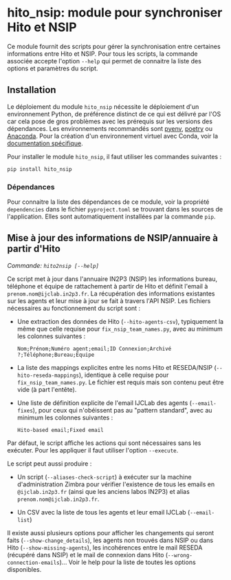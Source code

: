 # hito_nsip: module pour synchroniser Hito et NSIP

Ce module fournit des scripts pour gérer la synchronisation entre certaines informations entre Hito et NSIP.
Pour tous les scripts, la commande associée accepte l'option `--help` qui permet de connaitre la liste des
options et paramètres du script.


## Installation

Le déploiement du module `hito_nsip` nécessite le déploiement d'un environnement Python, de préférence distinct
de ce qui est délivré par l'OS car cela pose de gros problèmes avec les prérequis sur les versions
des dépendances. Les environnements recommandés sont [pyenv](https://github.com/pyenv/pyenv),
[poetry](https://python-poetry.org) ou [Anaconda](https://www.anaconda.com/products/individual).
Pour la création d'un environnement virtuel avec Conda, voir la
[documentation spécifique](https://docs.conda.io/projects/conda/en/latest/user-guide/tasks/manage-environments.html#creating-an-environment-with-commands).

Pour installer le module `hito_nsip`, il faut utiliser les commandes suivantes :

```bash
pip install hito_nsip
```

### Dépendances

Pour connaitre la liste des dépendances de ce module, voir la propriété `dependencies`
dans le fichier `pyproject.toml` se trouvant dans les sources de l'application.
Elles sont automatiquement installées par la commande `pip`.



## Mise à jour des informations de NSIP/annuaire à partir d'Hito

*Commande: `hito2nsip [--help]`*

Ce script met à jour dans l'annuaire IN2P3 (NSIP) les informations bureau, 
téléphone et équipe de rattachement à partir de Hito et définit
l'email à `prenom.nom@ijclab.in2p3.fr`. La récupération des informations existantes sur les agents
et leur mise à jour se fait à travers l'API NSIP. Les fichiers nécessaires au fonctionnement 
du script sont :

* Une extraction des données de Hito (`--hito-agents-csv`), typiquement la même que celle requise pour `fix_nsip_team_names.py`,
avec au minimum les colonnes suivantes :
  
  ```csv
  Nom;Prénom;Numéro agent;email;ID Connexion;Archivé ?;Téléphone;Bureau;Equipe
  ```
 
* La liste des mappings explicites entre les noms Hito et RESEDA/NSIP (`--hito-reseda-mappings`), identique à celle
requise pour `fix_nsip_team_names.py`. Le fichier est requis mais son contenu peut être vide (à part l'entête).
  
* Une liste de définition explicite de l'email IJCLab des agents (`--email-fixes`), pour ceux qui n'obéissent pas au "pattern standard",
avec au minimum les colonnes suivantes :
  
  ```csv
  Hito-based email;Fixed email
  ```
  
Par défaut, le script affiche les actions qui sont nécessaires sans les exécuter. Pour les appliquer
il faut utiliser l'option `--execute`.

Le script peut aussi produire :

* Un script (`--aliases-check-script`) à  exécuter sur la machine d'administration Zimbra pour vérifier l'existence 
de tous les emails en `@ijclab.in2p3.fr` (ainsi que les anciens labos IN2P3) et alias `prenom.nom@ijclab.in2p3.fr`.
  
* Un CSV avec la liste de tous les agents et leur email IJCLab (`--email-list`)

Il existe aussi plusieurs options pour afficher les changements qui seront faits (`--show-change_details`), 
les agents non trouvés dans NSIP ou dans Hito (`--show-missing-agents`), les
incohérences entre le mail RESEDA (récupéré dans NSIP) et le mail de connexion dans Hito (`--wrong-connection-emails`)...
Voir le help pour la liste de toutes les options disponibles.
